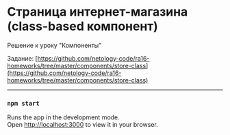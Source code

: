 # Страница интернет-магазина (class-based компонент)

Решение к уроку "Компоненты"

Задание: [https://github.com/netology-code/ra16-homeworks/tree/master/components/store-class](https://github.com/netology-code/ra16-homeworks/tree/master/components/store-class)

----

### `npm start`

Runs the app in the development mode.\
Open [http://localhost:3000](http://localhost:3000) to view it in your browser.

